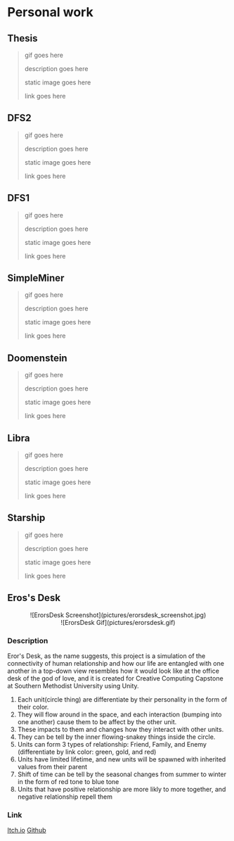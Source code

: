 # Personal work

## Thesis
> gif goes here
> 
> description goes here
> 
> static image goes here
> 
> link goes here

## DFS2
> gif goes here
> 
> description goes here
> 
> static image goes here
> 
> link goes here

## DFS1
> gif goes here
> 
> description goes here
> 
> static image goes here
> 
> link goes here

## SimpleMiner
> gif goes here
> 
> description goes here
> 
> static image goes here
> 
> link goes here

## Doomenstein
> gif goes here
> 
> description goes here
> 
> static image goes here
> 
> link goes here

## Libra
> gif goes here
> 
> description goes here
> 
> static image goes here
> 
> link goes here

## Starship
> gif goes here
> 
> description goes here
> 
> static image goes here
> 
> link goes here

## Eros's Desk

<span style="display:block;text-align:center">
![ErorsDesk Screenshot](pictures/erorsdesk_screenshot.jpg)
</span>

<span style="display:block;text-align:center">
![ErorsDesk Gif](pictures/erorsdesk.gif)
</span>

### Description

Eror's Desk, as the name suggests, this project is a simulation of the connectivity of human relationship and how our life are entangled with one another in a top-down view resembles how it would look like at the office desk of the god of love, and it is created for Creative Computing Capstone at Southern Methodist University using Unity.

1. Each unit(circle thing) are differentiate by their personality in the form of their color. 
2. They will flow around in the space, and each interaction (bumping into one another) cause them to be affect by the other unit. 
3. These impacts to them and changes how they interact with other units. 
4. They can be tell by the inner flowing-snakey things inside the circle. 
5. Units can form 3 types of relationship: Friend, Family, and Enemy (differentiate by link color: green, gold, and red)
6. Units have limited lifetime, and new units will be spawned with inherited values from their parent
7. Shift of time can be tell by the seasonal changes from summer to winter in the form of red tone to blue tone
8. Units that have positive relationship are more likly to more together, and negative relationship repell them

### Link

[Itch.io](https://yimingp.itch.io/erors-desk)
[Github](https://github.com/yimingp/Eros-s-Desk)
